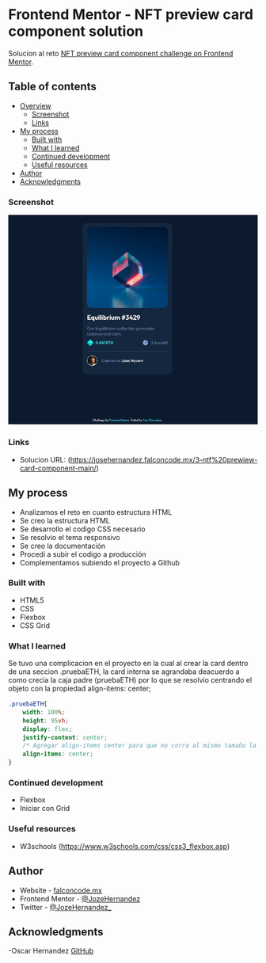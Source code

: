 # Frontend Mentor - NFT preview card component solution

Solucion al reto [NFT preview card component challenge on Frontend Mentor](https://www.frontendmentor.io/challenges/nft-preview-card-component-SbdUL_w0U). 

## Table of contents

- [Overview](#overview)
  - [Screenshot](#screenshot)
  - [Links](#links)
- [My process](#my-process)
  - [Built with](#built-with)
  - [What I learned](#what-i-learned)
  - [Continued development](#continued-development)
  - [Useful resources](#useful-resources)
- [Author](#author)
- [Acknowledgments](#acknowledgments)



### Screenshot

![Imagen de proyecto](./images/solucion_img.JPG)

### Links

- Solucion URL: (https://josehernandez.falconcode.mx/3-ntf%20prewiew-card-component-main/)

## My process

- Analizamos el reto en cuanto estructura HTML
- Se creo la estructura HTML
- Se desarrollo el codigo CSS necesario
- Se resolvio el tema responsivo
- Se creo la documentación
- Procedí a subir el codigo a producción
- Complementamos subiendo el proyecto a Github

### Built with

- HTML5
- CSS
- Flexbox
- CSS Grid

### What I learned

Se tuvo una complicacion en el proyecto en la cual al crear la card dentro de una seccion .pruebaETH, la card interna se agrandaba deacuerdo a como crecia la caja padre (pruebaETH) por lo que se resolvio centrando el objeto con la propiedad align-items: center;

```css
.pruebaETH{
    width: 100%;
    height: 95vh;
    display: flex;
    justify-content: center;
    /* Agregar align-items center para que no corra al mismo tamaño la card */
    align-items: center; 
}
```

### Continued development

- Flexbox
- Iniciar con Grid

### Useful resources

- W3schools (https://www.w3schools.com/css/css3_flexbox.asp)

## Author

- Website - [falconcode.mx](https://falconcode.mx/)
- Frontend Mentor - [@JozeHernandez](https://www.frontendmentor.io/profile/JozeHernandez)
- Twitter - [@JozeHernandez_](https://twitter.com/JozeHernandez_)

## Acknowledgments

-Oscar Hernandez [GitHub](https://github.com/OscarHernandez98)
